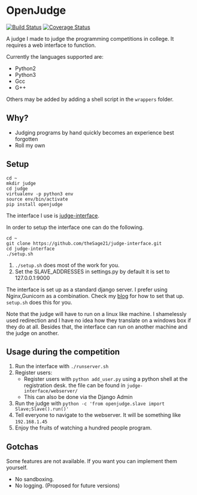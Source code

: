 OpenJudge
=========
[![Build Status](https://travis-ci.org/theSage21/openJudge.svg)](https://travis-ci.org/theSage21/openJudge)
[![Coverage Status](https://coveralls.io/repos/theSage21/openJudge/badge.svg?branch=master&service=github)](https://coveralls.io/github/theSage21/openJudge?branch=master)

A judge I made to judge the programming competitions in college.
It requires a web interface to function.

Currently the languages supported are:

- Python2
- Python3
- Gcc
- G++

Others may be added by adding a shell script in the `wrappers` folder.

Why?
----

- Judging programs by hand quickly becomes an experience best forgotten
- Roll my own

Setup
-----

```
cd ~
mkdir judge
cd judge
virtualenv -p python3 env
source env/bin/activate
pip install openjudge
```

The interface I use is [judge-interface](https://github.com/theSage21/judge-interface).

In order to setup the interface one can do the following.

```
cd ~
git clone https://github.com/theSage21/judge-interface.git
cd judge-interface
./setup.sh
```

1. `./setup.sh` does most of the work for you.
2. Set the SLAVE_ADDRESSES in settings.py by default it is set to 127.0.0.1:9000

The interface is set up as a standard django server. I prefer using Nginx,Gunicorn as a 
combination. Check my [blog](http://arjoonn.blogspot.com/2015/05/django-gunicorn-and-nginx.html) for how to set that up.
`setup.sh` does this for you.

Note that the judge will have to run on a linux like machine. I shamelessly used redirection
and I have no idea how they translate on a windows box if they do at all. Besides that, 
the interface can run on another machine and the judge on another.

Usage during the competition
----------------------------

1. Run the interface with `./runserver.sh`
2. Register users:
    - Register users with `python add_user.py` using a python shell at the registration desk.
      the file can be found in `judge-interface/webserver/`
    - This can also be done via the Django Admin
3. Run the judge with `python -c 'from openjudge.slave import Slave;Slave().run()'`
3. Tell everyone to navigate to the webserver. It will be something like `192.168.1.45`
4. Enjoy the fruits of watching a hundred people program.


Gotchas
-------
Some features are not available. If you want you can implement them yourself.

- No sandboxing.
- No logging. (Proposed for future versions)
